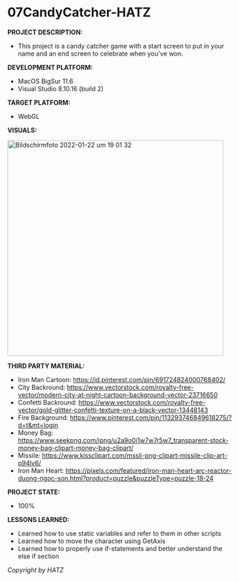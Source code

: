 # 07CandyCatcher-HATZ

__PROJECT DESCRIPTION:__

- This project is a candy catcher game with a start screen to put in your name and an end screen to celebrate when you've won.

__DEVELOPMENT PLATFORM:__

- MacOS BigSur 11.6
- Visual Studio 8.10.16 (build 2)

__TARGET PLATFORM:__

- WebGL

__VISUALS:__

<img width="484" alt="Bildschirmfoto 2022-01-22 um 19 01 32" src="https://user-images.githubusercontent.com/56028836/150650295-b7b5b490-1898-4535-9b2e-dc5b6fd9123c.png">

__THIRD PARTY MATERIAL:__

- Iron Man Cartoon: https://id.pinterest.com/pin/691724824000768402/
- City Backround: https://www.vectorstock.com/royalty-free-vector/modern-city-at-night-cartoon-background-vector-23716650
- Confetti Backround: https://www.vectorstock.com/royalty-free-vector/gold-glitter-confetti-texture-on-a-black-vector-13448143
- Fire Background: https://www.pinterest.com/pin/113293746849618275/?d=t&mt=login
- Money Bag: https://www.seekpng.com/ipng/u2a9o0i1w7w7r5w7_transparent-stock-money-bag-clipart-money-bag-clipart/
- Missile: https://www.kissclipart.com/mssil-png-clipart-missile-clip-art-p94lv6/
- Iron Man Heart: https://pixels.com/featured/iron-man-heart-arc-reactor-duong-ngoc-son.html?product=puzzle&puzzleType=puzzle-18-24

__PROJECT STATE:__

- 100%

__LESSONS LEARNED:__

- Learned how to use static variables and refer to them in other scripts
- Learned how to move the character using GetAxis
- Learned how to properly use if-statements and better understand the else if section

_Copyright by HATZ_
